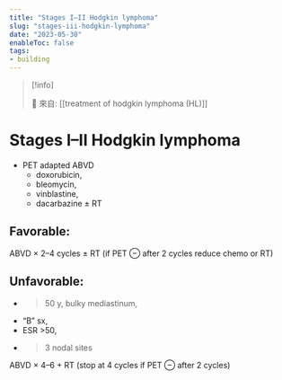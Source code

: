 ```yaml
---
title: "Stages I–II Hodgkin lymphoma"
slug: "stages-iii-hodgkin-lymphoma"
date: "2023-05-30"
enableToc: false
tags:
- building
---
```


> [!info]
>
> 🌱 來自: [[treatment of hodgkin lymphoma (HL)]]

# Stages I–II Hodgkin lymphoma

* PET adapted ABVD
	* doxorubicin,
	* bleomycin,
	* vinblastine,
	* dacarbazine
± RT

## Favorable:

ABVD × 2–4 cycles ± RT
(if PET ⊖ after 2 cycles reduce chemo or RT)


## Unfavorable:

* >50 y, bulky mediastinum,
* “B” sx,
* ESR >50,
* >3 nodal sites

ABVD × 4–6 + RT (stop at 4 cycles if PET ⊖ after 2 cycles)
